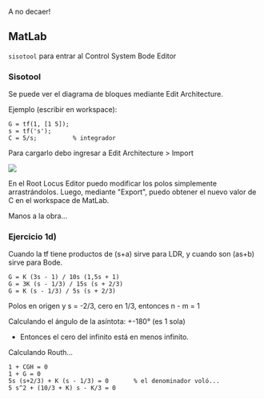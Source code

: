A no decaer!

## MatLab
```sisotool``` para entrar al Control System Bode Editor

### Sisotool
Se puede ver el diagrama de bloques mediante Edit Architecture.

Ejemplo (escribir en workspace): 
```
G = tf(1, [1 5]);
s = tf('s');
C = 5/s;          % integrador
```

Para cargarlo debo ingresar a Edit Architecture > Import

![](fig1.png)

En el Root Locus Editor puedo modificar los polos simplemente arrastrándolos. Luego, mediante "Export", puedo obtener el nuevo valor de C en el workspace de MatLab.

Manos a la obra...

### Ejercicio 1d)

Cuando la tf tiene productos de (s+a) sirve para LDR, y cuando son (as+b) sirve para Bode.

```
G = K (3s - 1) / 10s (1,5s + 1) 
G = 3K (s - 1/3) / 15s (s + 2/3)
G = K (s - 1/3) / 5s (s + 2/3)
```

Polos en origen y s = -2/3, cero en 1/3, entonces n - m = 1

Calculando el ángulo de la asíntota: +-180° (es 1 sola)
* Entonces el cero del infinito está en menos infinito.

Calculando Routh... 
```
1 + CGH = 0
1 + G = 0
5s (s+2/3) + K (s - 1/3) = 0       % el denominador voló...
5 s^2 + (10/3 + K) s - K/3 = 0
```
